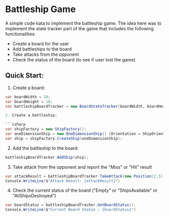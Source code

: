 # Battleship Game
A simple code kata to implement the battleship game. The idea here was to implement the state tracker part of the game that includes the following functionalities:

* Create a board for the user
* Add battleships to the board
* Take attacks from the opponent
* Check the status of the board (to see if user lost the game)


## Quick Start:

1. Create a board:
```csharp
var boardWidth = 10;
var boardHeight = 10;
var battleshipBoardTracker = new BoardStateTracker(boardWidth, boardHeight);

2. Create a battleship:

```csharp
var shipFactory = new ShipFactory();
var oneDimensionShip = new OneDimensionShip() {Orientation = ShipOrientation.Horizontal, StartPosition = new Position(2,3), Length = 3};
var ship = shipFactory.CreateShip(oneDimensionShip);
```

2. Add the battleship to the board:

```csharp
battleshipBoardTracker.AddShip(ship);
```

3. Take attack from the opponent and report the "Miss" or "Hit" result
```csharp
var attackResult = battleshipBoardTracker.TakeAttack(new Position(2,5));
Console.WriteLine($"Attack Result: {attackResult}")
```

4. Check the current status of the board ("Empty" or "ShipsAvailable" or "AllShipsDestroyed")
```csharp
var boardStatus = battleshipBoardTracker.GetBoardStatus();
Console.WriteLine($"Current Board Status : {boardStatus}")
```